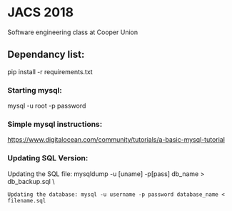 # JACS 2018

Software engineering class at Cooper Union 

## Dependancy list: 
pip install -r requirements.txt

### Starting mysql: 
mysql -u root -p 
password

### Simple mysql instructions: 
https://www.digitalocean.com/community/tutorials/a-basic-mysql-tutorial


### Updating SQL Version: 
Updating the SQL file: mysqldump -u [uname] -p[pass] db_name > db_backup.sql \\
```
Updating the database: mysql -u username -p password database_name < filename.sql
